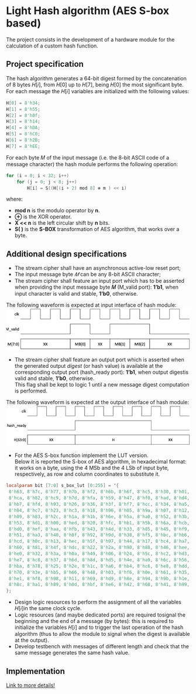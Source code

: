 # Light Hash algorithm (AES S-box based) #

The project consists in the development of a hardware module for the calculation of a custom hash function.

## Project specification ##

The hash algorithm generates a 64-bit digest formed by the concatenation of 8 bytes 𝐻[𝑖], from 𝐻[0] up to 𝐻[7], being 𝐻[0] the most significant byte. \
For each message the 𝐻[𝑖] variables are initialized with the following values:

```verilog
H[0] = 8'h34;
H[1] = 8'h55;
H[2] = 8'h0f;
H[3] = 8'h14;
H[4] = 8'hDA;
H[5] = 8'hC0;
H[6] = 8'h2B;
H[7] = 8'hEE;
```

For each byte 𝑀 of the input message (i.e. the 8-bit ASCII code of a message character) the hash module performs the following operation:

```verilog
for (i = 0; i < 32; i++)
    for (j = 0; j < 8; j++)
        H[i] = S((H[(i + 2) mod 8] ⊕ m ) << i)
```

where:

* **mod n** is the modulo operator by **n**.
* **⊕** is the XOR operator.
* **X << n** is the left circular shift by **n** bits.
* **S( )** is the **S-BOX** transformation of AES algorithm, that works over a byte.

## Additional design specifications ##

* The stream cipher shall have an asynchronous active-low reset port;
* The input message byte *𝑀* can be any 8-bit ASCII character;
* The  stream  cipher  shall  feature  an  input  port  which  has  to  be  asserted  when  providing  the input message byte **𝑀** (M_valid port): **1’b1**, when input character is valid and stable, **1’b0**, otherwise.

The following waveform is expected at input interface of hash module:
![Input](https://github.com/fedehsq/light_hash_algorithm_aes_sbox/blob/master/screens/input.png)

* The stream cipher shall feature an output port which is asserted when the generated output *digest* (or hash value) is available at the corresponding output port (hash_ready port): **1’b1**, when output digestis valid and stable, **1’b0**, otherwise. \
This flag shall be kept to logic 1 until a new message digest computation  is  performed.

The  following  waveform  is  expected  at  the  output  interface  of hash module:
![Output](https://github.com/fedehsq/light_hash_algorithm_aes_sbox/blob/master/screens/output.png)

* For the  AES  S-box  function  implement  the  LUT  version. \
Below it is reported the S-box of AES algorithm, in hexadecimal format: it works on a byte, using the 4 MSb and the 4 LSb of input byte, respectively, as row and column coordinates to substitute it.

```verilog
localparam bit [7:0] s_box_lut [0:255] = '{
 8'h63, 8'h7c, 8'h77, 8'h7b, 8'hf2, 8'h6b, 8'h6f, 8'hc5, 8'h30, 8'h01, 8'h67, 8'h2b, 8'hfe, 8'hd7, 8'hab, 8'h76,
 8'hca, 8'h82, 8'hc9, 8'h7d, 8'hfa, 8'h59, 8'h47, 8'hf0, 8'had, 8'hd4, 8'ha2, 8'haf, 8'h9c, 8'ha4, 8'h72, 8'hc0,
 8'hb7, 8'hfd, 8'h93, 8'h26, 8'h36, 8'h3f, 8'hf7, 8'hcc, 8'h34, 8'ha5, 8'he5, 8'hf1, 8'h71, 8'hd8, 8'h31, 8'h15,
 8'h04, 8'hc7, 8'h23, 8'hc3, 8'h18, 8'h96, 8'h05, 8'h9a, 8'h07, 8'h12, 8'h80, 8'he2, 8'heb, 8'h27, 8'hb2, 8'h75,
 8'h09, 8'h83, 8'h2c, 8'h1a, 8'h1b, 8'h6e, 8'h5a, 8'ha0, 8'h52, 8'h3b, 8'hd6, 8'hb3, 8'h29, 8'he3, 8'h2f, 8'h84,
 8'h53, 8'hd1, 8'h00, 8'hed, 8'h20, 8'hfc, 8'hb1, 8'h5b, 8'h6a, 8'hcb, 8'hbe, 8'h39, 8'h4a, 8'h4c, 8'h58, 8'hcf,
 8'hd0, 8'hef, 8'haa, 8'hfb, 8'h43, 8'h4d, 8'h33, 8'h85, 8'h45, 8'hf9, 8'h02, 8'h7f, 8'h50, 8'h3c, 8'h9f, 8'ha8,
 8'h51, 8'ha3, 8'h40, 8'h8f, 8'h92, 8'h9d, 8'h38, 8'hf5, 8'hbc, 8'hb6, 8'hda, 8'h21, 8'h10, 8'hff, 8'hf3, 8'hd2,
 8'hcd, 8'h0c, 8'h13, 8'hec, 8'h5f, 8'h97, 8'h44, 8'h17, 8'hc4, 8'ha7, 8'h7e, 8'h3d, 8'h64, 8'h5d, 8'h19, 8'h73,
 8'h60, 8'h81, 8'h4f, 8'hdc, 8'h22, 8'h2a, 8'h90, 8'h88, 8'h46, 8'hee, 8'hb8, 8'h14, 8'hde, 8'h5e, 8'h0b, 8'hdb,
 8'he0, 8'h32, 8'h3a, 8'h0a, 8'h49, 8'h06, 8'h24, 8'h5c, 8'hc2, 8'hd3, 8'hac, 8'h62, 8'h91, 8'h95, 8'he4, 8'h79,
 8'he7, 8'hc8, 8'h37, 8'h6d, 8'h8d, 8'hd5, 8'h4e, 8'ha9, 8'h6c, 8'h56, 8'hf4, 8'hea, 8'h65, 8'h7a, 8'hae, 8'h08,
 8'hba, 8'h78, 8'h25, 8'h2e, 8'h1c, 8'ha6, 8'hb4, 8'hc6, 8'he8, 8'hdd, 8'h74, 8'h1f, 8'h4b, 8'hbd, 8'h8b, 8'h8a,
 8'h70, 8'h3e, 8'hb5, 8'h66, 8'h48, 8'h03, 8'hf6, 8'h0e, 8'h61, 8'h35, 8'h57, 8'hb9, 8'h86, 8'hc1, 8'h1d, 8'h9e,
 8'he1, 8'hf8, 8'h98, 8'h11, 8'h69, 8'hd9, 8'h8e, 8'h94, 8'h9b, 8'h1e, 8'h87, 8'he9, 8'hce, 8'h55, 8'h28, 8'hdf,
 8'h8c, 8'ha1, 8'h89, 8'h0d, 8'hbf, 8'he6, 8'h42, 8'h68, 8'h41, 8'h99, 8'h2d, 8'h0f, 8'hb0, 8'h54, 8'hbb, 8'h16
};
```

* Design logic resources to perform the assignment of all the variables 𝐻[𝑖]in the same clock cycle.
* Logic resources (and maybe dedicated ports) are required tosignal the beginning and the end of a message (by bytes): this is required to initialize the variables 𝐻[𝑖] and to trigger the last operation of the hash algorithm (thus to allow the module to signal when the digest is available at the output).
* Develop testbench with messages of different length and check  that  the same message  generates the same hash value.

## Implementation ##

[Link to more details!](https://github.com/fedehsq/light_hash_algorithm_aes_sbox/blob/master/light_hash.pdf)
